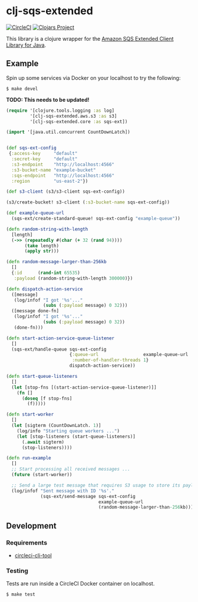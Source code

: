 # clj-sqs-extended

[![CircleCI](https://circleci.com/gh/Motiva-AI/clj-sqs-extended/tree/master.svg?style=svg)](https://circleci.com/gh/Motiva-AI/clj-sqs-extended/tree/master) [![Clojars Project](https://img.shields.io/clojars/v/motiva/clj-sqs-extended.svg)](https://clojars.org/motiva/clj-sqs-extended)

This library is a clojure wrapper for the [Amazon SQS Extended Client Library for Java](https://github.com/awslabs/amazon-sqs-java-extended-client-lib).

## Example

Spin up some services via Docker on your localhost to try the following:

```
$ make devel
```

**TODO: This needs to be updated!**

```clj
(require '[clojure.tools.logging :as log]
         '[clj-sqs-extended.aws.s3 :as s3]
         '[clj-sqs-extended.core :as sqs-ext])

(import '[java.util.concurrent CountDownLatch])


(def sqs-ext-config
 {:access-key     "default"
  :secret-key     "default"
  :s3-endpoint    "http://localhost:4566"
  :s3-bucket-name "example-bucket"
  :sqs-endpoint   "http://localhost:4566"
  :region         "us-east-2"})

(def s3-client (s3/s3-client sqs-ext-config))

(s3/create-bucket! s3-client (:s3-bucket-name sqs-ext-config))

(def example-queue-url
  (sqs-ext/create-standard-queue! sqs-ext-config "example-queue"))

(defn random-string-with-length
  [length]
  (->> (repeatedly #(char (+ 32 (rand 94))))
       (take length)
       (apply str)))

(defn random-message-larger-than-256kb
  []
  {:id      (rand-int 65535)
   :payload (random-string-with-length 300000)})

(defn dispatch-action-service
  ([message]
   (log/infof "I got '%s'..."
              (subs (:payload message) 0 32)))
  ([message done-fn]
   (log/infof "I got '%s'..."
              (subs (:payload message) 0 32))
   (done-fn)))

(defn start-action-service-queue-listener
  []
  (sqs-ext/handle-queue sqs-ext-config
                        {:queue-url                 example-queue-url
                         :number-of-handler-threads 1}
                        dispatch-action-service))

(defn start-queue-listeners
  []
  (let [stop-fns [(start-action-service-queue-listener)]]
    (fn []
      (doseq [f stop-fns]
        (f)))))

(defn start-worker
  []
  (let [sigterm (CountDownLatch. 1)]
    (log/info "Starting queue workers ...")
    (let [stop-listeners (start-queue-listeners)]
      (.await sigterm)
      (stop-listeners))))

(defn run-example
  []
  ;; Start processing all received messages ...
  (future (start-worker))

  ;; Send a large test message that requires S3 usage to store its payload ...
  (log/infof "Sent message with ID '%s'."
             (sqs-ext/send-message sqs-ext-config
                                   example-queue-url
                                   (random-message-larger-than-256kb))))
```

## Development

### Requirements

- [circleci-cli-tool](https://circleci.com/docs/2.0/local-cli/)

### Testing

Tests are run inside a CircleCI Docker container on localhost.

```
$ make test
```
